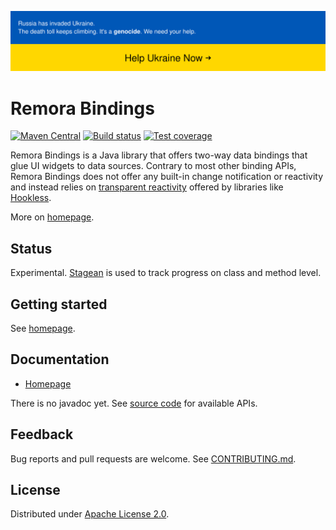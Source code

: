<!--- Generated by scripts/configure.py --->
[![SWUbanner](https://raw.githubusercontent.com/vshymanskyy/StandWithUkraine/main/banner2-direct.svg)](https://github.com/vshymanskyy/StandWithUkraine/blob/main/docs/README.md)

# Remora Bindings

[![Maven Central](https://img.shields.io/maven-central/v/com.machinezoo.remorabindings/remorabindings)](https://central.sonatype.com/artifact/com.machinezoo.remorabindings/remorabindings)
[![Build status](https://github.com/robertvazan/remorabindings/workflows/build/badge.svg)](https://github.com/robertvazan/remorabindings/actions/workflows/build.yml)
[![Test coverage](https://codecov.io/gh/robertvazan/remorabindings/branch/master/graph/badge.svg)](https://codecov.io/gh/robertvazan/remorabindings)

Remora Bindings is a Java library that offers two-way data bindings that glue UI widgets to data sources.
Contrary to most other binding APIs, Remora Bindings does not offer any built-in change notification or reactivity
and instead relies on [transparent reactivity](https://blog.machinezoo.com/transparent-reactive-programming)
offered by libraries like [Hookless](https://hookless.machinezoo.com/).

More on [homepage](https://remorabindings.machinezoo.com/).

## Status

Experimental. [Stagean](https://stagean.machinezoo.com/) is used to track progress on class and method level.

## Getting started

See [homepage](https://remorabindings.machinezoo.com/).

## Documentation

* [Homepage](https://remorabindings.machinezoo.com/)

There is no javadoc yet. See [source code](src/main/java/com/machinezoo/remorabindings) for available APIs.

## Feedback

Bug reports and pull requests are welcome. See [CONTRIBUTING.md](CONTRIBUTING.md).

## License

Distributed under [Apache License 2.0](LICENSE).
